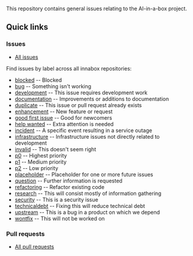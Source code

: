 This repository contains general issues relating to the AI-in-a-box project.

## Quick links

### Issues

- [All issues](https://github.com/search?q=org%3Ainnabox+state%3Aopen&type=issues)

Find issues by label across all innabox repositories:

<!--
gh api /repos/innabox/issues/labels |
jq -r '
  .[]|
  {
    name: .name,
    description: .description,
    slug: .name|gsub(" "; "%20")
  }|
  "- [\(.name)](https://github.com/search?q=org%3Ainnabox+label%3A\(.slug)+state%3Aopen&type=issues) -- \(.description)"
'
-->

- [blocked](https://github.com/search?q=org%3Ainnabox+label%3Ablocked+state%3Aopen&type=issues) -- Blocked
- [bug](https://github.com/search?q=org%3Ainnabox+label%3Abug+state%3Aopen&type=issues) -- Something isn't working
- [development](https://github.com/search?q=org%3Ainnabox+label%3Adevelopment+state%3Aopen&type=issues) -- This issue requires development work
- [documentation](https://github.com/search?q=org%3Ainnabox+label%3Adocumentation+state%3Aopen&type=issues) -- Improvements or additions to documentation
- [duplicate](https://github.com/search?q=org%3Ainnabox+label%3Aduplicate+state%3Aopen&type=issues) -- This issue or pull request already exists
- [enhancement](https://github.com/search?q=org%3Ainnabox+label%3Aenhancement+state%3Aopen&type=issues) -- New feature or request
- [good first issue](https://github.com/search?q=org%3Ainnabox+label%3Agood%20first%20issue+state%3Aopen&type=issues) -- Good for newcomers
- [help wanted](https://github.com/search?q=org%3Ainnabox+label%3Ahelp%20wanted+state%3Aopen&type=issues) -- Extra attention is needed
- [incident](https://github.com/search?q=org%3Ainnabox+label%3Aincident+state%3Aopen&type=issues) -- A specific event resulting in a service outage
- [infrastructure](https://github.com/search?q=org%3Ainnabox+label%3Ainfrastructure+state%3Aopen&type=issues) -- Infrastructure issues not directly related to development
- [invalid](https://github.com/search?q=org%3Ainnabox+label%3Ainvalid+state%3Aopen&type=issues) -- This doesn't seem right
- [p0](https://github.com/search?q=org%3Ainnabox+label%3Ap0+state%3Aopen&type=issues) -- Highest priority
- [p1](https://github.com/search?q=org%3Ainnabox+label%3Ap1+state%3Aopen&type=issues) -- Medium priority
- [p2](https://github.com/search?q=org%3Ainnabox+label%3Ap2+state%3Aopen&type=issues) -- Low priority
- [placeholder](https://github.com/search?q=org%3Ainnabox+label%3Aplaceholder+state%3Aopen&type=issues) -- Placeholder for one or more future issues
- [question](https://github.com/search?q=org%3Ainnabox+label%3Aquestion+state%3Aopen&type=issues) -- Further information is requested
- [refactoring](https://github.com/search?q=org%3Ainnabox+label%3Arefactoring+state%3Aopen&type=issues) -- Refactor existing code
- [research](https://github.com/search?q=org%3Ainnabox+label%3Aresearch+state%3Aopen&type=issues) -- This will consist mostly of information gathering
- [security](https://github.com/search?q=org%3Ainnabox+label%3Asecurity+state%3Aopen&type=issues) -- This is a security issue
- [technicaldebt](https://github.com/search?q=org%3Ainnabox+label%3Atechnicaldebt+state%3Aopen&type=issues) -- Fixing this will reduce technical debt
- [upstream](https://github.com/search?q=org%3Ainnabox+label%3Aupstream+state%3Aopen&type=issues) -- This is a bug in a product on which we depend
- [wontfix](https://github.com/search?q=org%3Ainnabox+label%3Awontfix+state%3Aopen&type=issues) -- This will not be worked on

### Pull requests

- [All pull requests](https://github.com/search?q=org%3Ainnabox+state%3Aopen&type=pullrequests)

